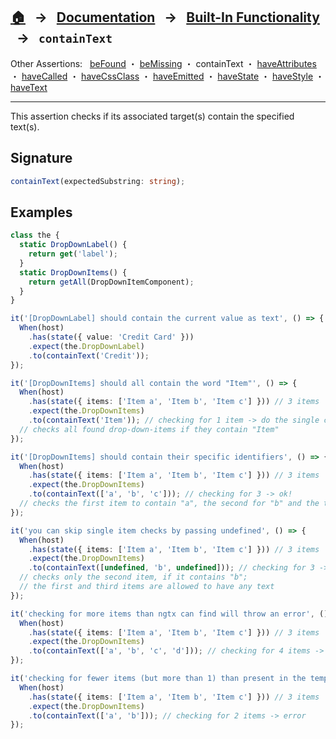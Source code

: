 ## [🏠][home] &nbsp; → &nbsp; **[Documentation][docs]** &nbsp; → &nbsp; [Built-In Functionality][index] &nbsp; → &nbsp; `containText`

[home]: ../../README.md
[docs]: ../overview.md
[index]: ../built-in.md
[befound]: ./be-found.md
[bemissing]: ./be-missing.md
[containtext]: ./contain-text.md
[haveattributes]: ./have-attributes.md
[havecalled]: ./have-called.md
[havecssclass]: ./have-css-class.md
[haveemitted]: ./have-emitted.md
[havestate]: ./have-state.md
[havestyle]: ./have-style.md
[havetext]: ./have-text.md

Other Assertions: &nbsp; [beFound] ・ [beMissing] ・ containText ・ [haveAttributes] ・ [haveCalled] ・ [haveCssClass] ・ [haveEmitted] ・ [haveState] ・ [haveStyle] ・ [haveText]

---

This assertion checks if its associated target(s) contain the specified text(s).

## Signature

```ts
containText(expectedSubstring: string);
```

## Examples

```ts
class the {
  static DropDownLabel() {
    return get('label');
  }
  static DropDownItems() {
    return getAll(DropDownItemComponent);
  }
}

it('[DropDownLabel] should contain the current value as text', () => {
  When(host)
    .has(state({ value: 'Credit Card' }))
    .expect(the.DropDownLabel)
    .to(containText('Credit'));
});

it('[DropDownItems] should all contain the word "Item"', () => {
  When(host)
    .has(state({ items: ['Item a', 'Item b', 'Item c'] })) // 3 items
    .expect(the.DropDownItems)
    .to(containText('Item')); // checking for 1 item -> do the single check for all items found -> ok!
  // checks all found drop-down-items if they contain "Item"
});

it('[DropDownItems] should contain their specific identifiers', () => {
  When(host)
    .has(state({ items: ['Item a', 'Item b', 'Item c'] })) // 3 items
    .expect(the.DropDownItems)
    .to(containText(['a', 'b', 'c'])); // checking for 3 -> ok!
  // checks the first item to contain "a", the second for "b" and the third for "c".
});

it('you can skip single item checks by passing undefined', () => {
  When(host)
    .has(state({ items: ['Item a', 'Item b', 'Item c'] })) // 3 items
    .expect(the.DropDownItems)
    .to(containText([undefined, 'b', undefined])); // checking for 3 -> ok!
  // checks only the second item, if it contains "b";
  // the first and third items are allowed to have any text
});

it('checking for more items than ngtx can find will throw an error', () => {
  When(host)
    .has(state({ items: ['Item a', 'Item b', 'Item c'] })) // 3 items
    .expect(the.DropDownItems)
    .to(containText(['a', 'b', 'c', 'd'])); // checking for 4 items -> error
});

it('checking for fewer items (but more than 1) than present in the template will also throw an error', () => {
  When(host)
    .has(state({ items: ['Item a', 'Item b', 'Item c'] })) // 3 items
    .expect(the.DropDownItems)
    .to(containText(['a', 'b'])); // checking for 2 items -> error
});
```
